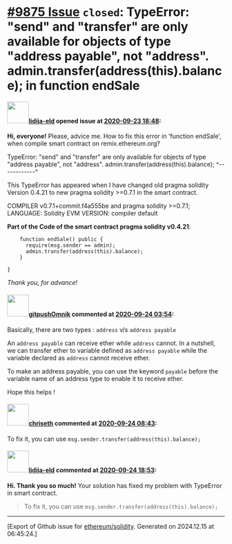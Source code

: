 # [\#9875 Issue](https://github.com/ethereum/solidity/issues/9875) `closed`: TypeError: "send" and "transfer" are only available for objects of type "address payable", not "address". admin.transfer(address(this).balance); in function endSale

#### <img src="https://avatars.githubusercontent.com/u/56480010?v=4" width="50">[lidiia-eld](https://github.com/lidiia-eld) opened issue at [2020-09-23 18:48](https://github.com/ethereum/solidity/issues/9875):

**Hi, everyone!**
Please, advice me. 
How to fix this error in 'function endSale', when compile smart contract on remix.ethereum.org?


TypeError: "send" and "transfer" are only available for objects of type "address payable", not "address". admin.transfer(address(this).balance);
^------------^


This TypeError has appeared when I have changed old pragma solidity Version 0.4.21 to new pragma solidity >=0.7.1 in the smart contract.

COMPILER v0.7.1+commit.f4a555be and pragma solidity >=0.7.1;
LANGUAGE: Solidity
EVM VERSION: compiler default

**Part of the Code of the smart contract pragma solidity v0.4.21**:

```
    function endSale() public {
      require(msg.sender == admin);
      admin.transfer(address(this).balance);
    } 
      
}
```

_Thank you, for advance!_

#### <img src="https://avatars.githubusercontent.com/u/69253915?v=4" width="50">[gitpushOmnik](https://github.com/gitpushOmnik) commented at [2020-09-24 03:54](https://github.com/ethereum/solidity/issues/9875#issuecomment-698095847):

Basically, there are two types : `address` v/s `address payable`

An `address payable` can receive ether while `address` cannot. In a nutshell, we can transfer ether to variable defined as `address payable` while the variable declared as `address` cannot receive ether.

To make an address payable, you can use the keyword `payable` before the variable name of an address type to enable it to receive ether.

Hope this helps !

#### <img src="https://avatars.githubusercontent.com/u/9073706?v=4" width="50">[chriseth](https://github.com/chriseth) commented at [2020-09-24 08:43](https://github.com/ethereum/solidity/issues/9875#issuecomment-698206177):

To fix it, you can use `msg.sender.transfer(address(this).balance);`

#### <img src="https://avatars.githubusercontent.com/u/56480010?v=4" width="50">[lidiia-eld](https://github.com/lidiia-eld) commented at [2020-09-24 18:53](https://github.com/ethereum/solidity/issues/9875#issuecomment-698525315):

**Hi. Thank you so much!** 
Your solution has fixed my problem with TypeError in smart contract.

> To fix it, you can use `msg.sender.transfer(address(this).balance);`


-------------------------------------------------------------------------------



[Export of Github issue for [ethereum/solidity](https://github.com/ethereum/solidity). Generated on 2024.12.15 at 06:45:24.]
